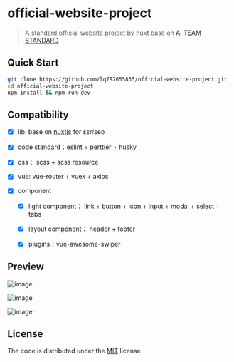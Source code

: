 # official-website-project

> A standard official website project by nuxt base on [AI TEAM STANDARD](https://lq782655835.github.io/blogs/dist/team-standard/standard-ai-js.html)

## Quick Start
``` bash
git clone https://github.com/lq782655835/official-website-project.git
cd official-website-project
npm install && npm run dev
```

## Compatibility

- [x] lib: base on [nuxtjs](https://zh.nuxtjs.org/guide) for ssr/seo

- [x] code standard：eslint + perttier + husky

- [x] css： scss + scss resource

- [x] vue: vue-router + vuex + axios

- [x] component

   - [x] light component： link + button + icon + input + modal + select + tabs

   - [x] layout component： header + footer

   - [x] plugins：vue-awesome-swiper

## Preview

![image](https://user-images.githubusercontent.com/6310131/43903660-82273760-9c1f-11e8-9a48-797902189415.png)

![image](https://user-images.githubusercontent.com/6310131/43903750-ae125b5c-9c1f-11e8-9077-dafd07892ce8.png)

![image](https://user-images.githubusercontent.com/6310131/48996158-0107cc00-f186-11e8-801d-45f92ba0a2cf.png)

## License

The code is distributed under the [MIT](http://opensource.org/licenses/MIT) license